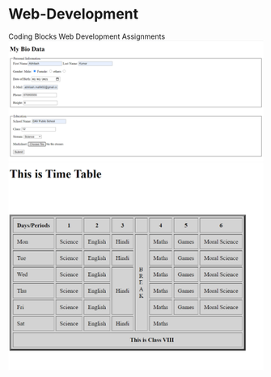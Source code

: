 # Web-Development
Coding Blocks Web Development Assignments
![Biodata](BioData.png)
![TimeTable](TimeTable.png)
